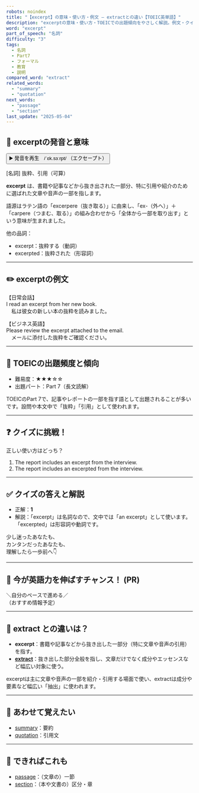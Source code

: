 ```yaml
---
robots: noindex
title: "【excerpt】の意味・使い方・例文 ― extractとの違い【TOEIC英単語】"
description: "excerptの意味・使い方・TOEICでの出題傾向をやさしく解説。例文・クイズ付きでextractとの違いもわかりやすく学べます。"
word: "excerpt"
part_of_speech: "名詞"
difficulty: "3"
tags:
  - 名詞
  - Part7
  - フォーマル
  - 教育
  - 説明
compared_word: "extract"
related_words:
  - "summary"
  - "quotation"
next_words:
  - "passage"
  - "section"
last_update: "2025-05-04"
---
```


## 🔰 excerptの発音と意味

<button class="play-audio" onclick="playTTS('excerpt')">
  <span class="play-audio-main">
    ▶️ 発音を再生　/ˈɛk.sɜːrpt/
  </span>
  <span class="play-audio-sub">
    （エクセープト）
  </span>
</button>

[名詞] 抜粋、引用（可算）

**excerpt** は、書籍や記事などから抜き出された一部分、特に引用や紹介のために選ばれた文章や音声の一部を指します。

語源はラテン語の「excerpere（抜き取る）」に由来し、「ex-（外へ）」＋「carpere（つまむ、取る）」の組み合わせから「全体から一部を取り出す」という意味が生まれました。

他の品詞：  
- excerpt：抜粋する（動詞）
- excerpted：抜粋された（形容詞）

---

## ✏️ excerptの例文

【日常会話】  
I read an excerpt from her new book.  
　私は彼女の新しい本の抜粋を読みました。

【ビジネス英語】  
Please review the excerpt attached to the email.  
　メールに添付した抜粋をご確認ください。

---

## 🎯 TOEICの出題頻度と傾向

- 難易度：★★★☆☆
- 出題パート：Part 7（長文読解）

TOEICのPart 7で、記事やレポートの一部を指す語として出題されることが多いです。設問や本文中で「抜粋」「引用」として使われます。

---

## ❓ クイズに挑戦！

正しい使い方はどっち？

1. The report includes an excerpt from the interview.  
2. The report includes an excerpted from the interview.

---

## ✅ クイズの答えと解説

- 正解：**1**
- 解説：「excerpt」は名詞なので、文中では「an excerpt」として使います。「excerpted」は形容詞や動詞です。

少し迷ったあなたも、  
カンタンだったあなたも、  
理解したら一歩前へ👇️

---

## 🚀 今が英語力を伸ばすチャンス！ (PR)

<div class="info-center">
＼自分のペースで進める／<br>  
（おすすめ情報予定）
</div>

---

## 🤔  extract との違いは？

- **excerpt**：書籍や記事などから抜き出した一部分（特に文章や音声の引用）を指す。
- **[extract](/word/extract/)**：抜き出した部分全般を指し、文章だけでなく成分やエッセンスなど幅広い対象に使う。

excerptは主に文章や音声の一部を紹介・引用する場面で使い、extractは成分や要素など幅広い「抽出」に使われます。

---

## 🧩 あわせて覚えたい

- [summary](/word/summary/)：要約
- [quotation](/word/quotation/)：引用文

---

## 📖 できればこれも

- [passage](/word/passage/)：（文章の）一節
- [section](/word/section/)：（本や文書の）区分・章

<!-- cvid: aid40_bid43 -->
